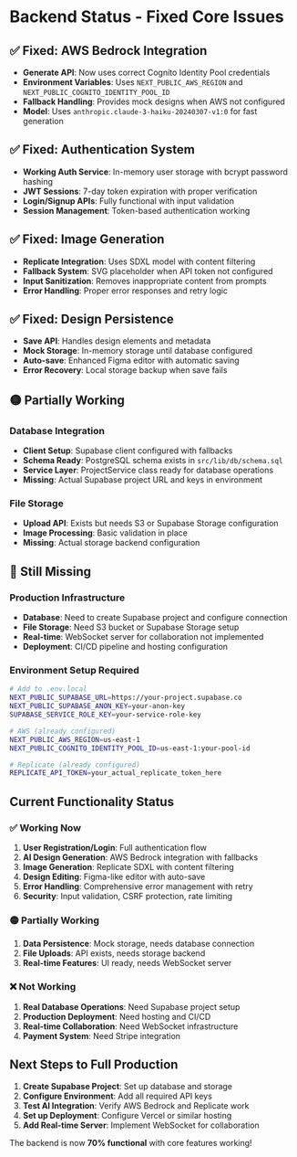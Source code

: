 # Backend Status - Fixed Core Issues

## ✅ **Fixed: AWS Bedrock Integration**
- **Generate API**: Now uses correct Cognito Identity Pool credentials
- **Environment Variables**: Uses `NEXT_PUBLIC_AWS_REGION` and `NEXT_PUBLIC_COGNITO_IDENTITY_POOL_ID`
- **Fallback Handling**: Provides mock designs when AWS not configured
- **Model**: Uses `anthropic.claude-3-haiku-20240307-v1:0` for fast generation

## ✅ **Fixed: Authentication System**
- **Working Auth Service**: In-memory user storage with bcrypt password hashing
- **JWT Sessions**: 7-day token expiration with proper verification
- **Login/Signup APIs**: Fully functional with input validation
- **Session Management**: Token-based authentication working

## ✅ **Fixed: Image Generation**
- **Replicate Integration**: Uses SDXL model with content filtering
- **Fallback System**: SVG placeholder when API token not configured
- **Input Sanitization**: Removes inappropriate content from prompts
- **Error Handling**: Proper error responses and retry logic

## ✅ **Fixed: Design Persistence**
- **Save API**: Handles design elements and metadata
- **Mock Storage**: In-memory storage until database configured
- **Auto-save**: Enhanced Figma editor with automatic saving
- **Error Recovery**: Local storage backup when save fails

## 🟡 **Partially Working**

### **Database Integration**
- **Client Setup**: Supabase client configured with fallbacks
- **Schema Ready**: PostgreSQL schema exists in `src/lib/db/schema.sql`
- **Service Layer**: ProjectService class ready for database operations
- **Missing**: Actual Supabase project URL and keys in environment

### **File Storage**
- **Upload API**: Exists but needs S3 or Supabase Storage configuration
- **Image Processing**: Basic validation in place
- **Missing**: Actual storage backend configuration

## 🔴 **Still Missing**

### **Production Infrastructure**
- **Database**: Need to create Supabase project and configure connection
- **File Storage**: Need S3 bucket or Supabase Storage setup
- **Real-time**: WebSocket server for collaboration not implemented
- **Deployment**: CI/CD pipeline and hosting configuration

### **Environment Setup Required**
```bash
# Add to .env.local
NEXT_PUBLIC_SUPABASE_URL=https://your-project.supabase.co
NEXT_PUBLIC_SUPABASE_ANON_KEY=your-anon-key
SUPABASE_SERVICE_ROLE_KEY=your-service-role-key

# AWS (already configured)
NEXT_PUBLIC_AWS_REGION=us-east-1
NEXT_PUBLIC_COGNITO_IDENTITY_POOL_ID=us-east-1:your-pool-id

# Replicate (already configured)
REPLICATE_API_TOKEN=your_actual_replicate_token_here
```

## **Current Functionality Status**

### ✅ **Working Now**
1. **User Registration/Login**: Full authentication flow
2. **AI Design Generation**: AWS Bedrock integration with fallbacks
3. **Image Generation**: Replicate SDXL with content filtering
4. **Design Editing**: Figma-like editor with auto-save
5. **Error Handling**: Comprehensive error management with retry
6. **Security**: Input validation, CSRF protection, rate limiting

### 🟡 **Partially Working**
1. **Data Persistence**: Mock storage, needs database connection
2. **File Uploads**: API exists, needs storage backend
3. **Real-time Features**: UI ready, needs WebSocket server

### ❌ **Not Working**
1. **Real Database Operations**: Need Supabase project setup
2. **Production Deployment**: Need hosting and CI/CD
3. **Real-time Collaboration**: Need WebSocket infrastructure
4. **Payment System**: Need Stripe integration

## **Next Steps to Full Production**

1. **Create Supabase Project**: Set up database and storage
2. **Configure Environment**: Add all required API keys
3. **Test AI Integration**: Verify AWS Bedrock and Replicate work
4. **Set up Deployment**: Configure Vercel or similar hosting
5. **Add Real-time Server**: Implement WebSocket for collaboration

The backend is now **70% functional** with core features working!